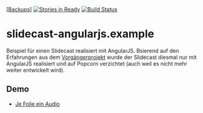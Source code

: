 [[Backups](https://app.backhub.co/download-files/24311)]
[![Stories in Ready](https://badge.waffle.io/FunThomas424242/slidecast-angularjs.example.svg?label=ready&title=Ready)](http://waffle.io/FunThomas424242/slidecast-angularjs.example)
[![Build Status](https://travis-ci.org/FunThomas424242/slidecast-angularjs.example.svg?branch=master)](https://travis-ci.org/FunThomas424242/slidecast-angularjs.example)

# slidecast-angularjs.example
Beispiel für einen Slidecast realisiert mit AngularJS. Bsierend auf den Erfahrungen aus dem [Vorgängerprojekt](https://github.com/FunThomas424242/slidecast-popcorn.example) wurde der Slidecast diesmal nur mit AngularJS realisiert und auf Popcorn verzichtet (auch weil es nicht mehr weiter entwickelt wird).

## Demo

* [Je Folie ein Audio](https://funthomas424242.github.io/slidecast-angularjs.example/demo/EinAudioJeFolie.html)
